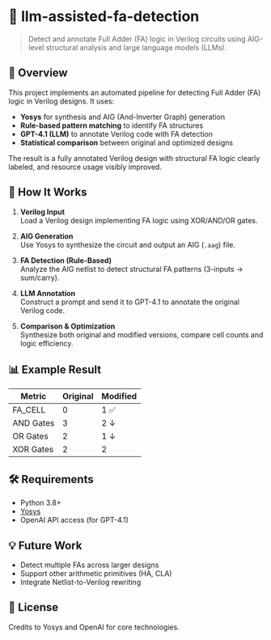 # 🧠 llm-assisted-fa-detection

> Detect and annotate Full Adder (FA) logic in Verilog circuits using AIG-level structural analysis and large language models (LLMs).


## 📌 Overview

This project implements an automated pipeline for detecting Full Adder (FA) logic in Verilog designs. It uses:

- **Yosys** for synthesis and AIG (And-Inverter Graph) generation
- **Rule-based pattern matching** to identify FA structures
- **GPT-4.1 (LLM)** to annotate Verilog code with FA detection
- **Statistical comparison** between original and optimized designs

The result is a fully annotated Verilog design with structural FA logic clearly labeled, and resource usage visibly improved.


## 🚀 How It Works

1. **Verilog Input**  
   Load a Verilog design implementing FA logic using XOR/AND/OR gates.

2. **AIG Generation**  
   Use Yosys to synthesize the circuit and output an AIG (`.aag`) file.

3. **FA Detection (Rule-Based)**  
   Analyze the AIG netlist to detect structural FA patterns (3-inputs → sum/carry).

4. **LLM Annotation**  
   Construct a prompt and send it to GPT-4.1 to annotate the original Verilog code.

5. **Comparison & Optimization**  
   Synthesize both original and modified versions, compare cell counts and logic efficiency.


## 📊 Example Result

| Metric    | Original | Modified |
|-----------|----------|----------|
| FA_CELL   | 0        | 1 ✅      |
| AND Gates | 3        | 2 ↓      |
| OR Gates  | 2        | 1 ↓      |
| XOR Gates | 2        | 2        |


## 🛠️ Requirements

- Python 3.8+
- [Yosys](https://github.com/YosysHQ/yosys)
- OpenAI API access (for GPT-4.1)


## 💡 Future Work

- Detect multiple FAs across larger designs
- Support other arithmetic primitives (HA, CLA)
- Integrate Netlist-to-Verilog rewriting


## 📜 License
Credits to Yosys and OpenAI for core technologies.
